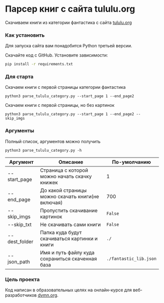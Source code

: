 # Парсер книг с сайта tululu.org

Скачиваем книги из категории фантастика с сайта [tululu.org](https://tululu.org/l55/)

### Как установить

Для запуска сайта вам понадобится Python третьей версии.

Скачайте код с GitHub. Установите зависимости:

```sh
pip install -r requirements.txt
```

### Для cтарта

Скачаем книги с первой страницы категории фантастика
```shell script
python3 parse_tululu_category.py --start_page 1 --end_page2
```

Скачаем книги с первой страницы, но без картинок
```shell script
python3 parse_tululu_category.py --start_page 1 --end_page2 --skip_imgs
```

### Аргументы

Полный список, аргументов можно получить

```shell script
python3 parse_tululu_category.py -h
```


| Аргумент      | Описание      | По-умолчанию  |
| ------------- |-------------| -----|
| --start_page  | Страница с которой можно начать скачку книжек | 1 |
| --end_page      | До какой страницы можно скачать книги(не включая) |   700 |
| --skip_imgs | Пропустить скачивание картинок |  `False` |
| --skip_txt | Не скачивать сами книги | `False` |
| --dest_folder  | Папка куда будут скачиваться картинки и книги | `./` |
| --json_path   | Имя и путь файлу куда сохраниться скаченная база | `./fantastic_lib.json` |



### Цель проекта

Код написан в образовательных целях на онлайн-курсе для веб-разработчиков [dvmn.org](https://dvmn.org/).
